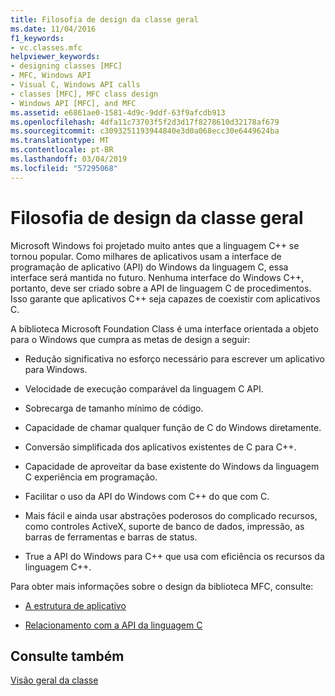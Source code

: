 ```yaml
---
title: Filosofia de design da classe geral
ms.date: 11/04/2016
f1_keywords:
- vc.classes.mfc
helpviewer_keywords:
- designing classes [MFC]
- MFC, Windows API
- Visual C, Windows API calls
- classes [MFC], MFC class design
- Windows API [MFC], and MFC
ms.assetid: e6861ae0-1581-4d9c-9ddf-63f9afcdb913
ms.openlocfilehash: 4dfa11c73703f5f2d3d17f8278610d32178af679
ms.sourcegitcommit: c3093251193944840e3d0a068ecc30e6449624ba
ms.translationtype: MT
ms.contentlocale: pt-BR
ms.lasthandoff: 03/04/2019
ms.locfileid: "57295068"
---
```

# <a name="general-class-design-philosophy"></a>Filosofia de design da classe geral

Microsoft Windows foi projetado muito antes que a linguagem C++ se tornou popular. Como milhares de aplicativos usam a interface de programação de aplicativo (API) do Windows da linguagem C, essa interface será mantida no futuro. Nenhuma interface do Windows C++, portanto, deve ser criado sobre a API de linguagem C de procedimentos. Isso garante que aplicativos C++ seja capazes de coexistir com aplicativos C.

A biblioteca Microsoft Foundation Class é uma interface orientada a objeto para o Windows que cumpra as metas de design a seguir:

- Redução significativa no esforço necessário para escrever um aplicativo para Windows.

- Velocidade de execução comparável da linguagem C API.

- Sobrecarga de tamanho mínimo de código.

- Capacidade de chamar qualquer função de C do Windows diretamente.

- Conversão simplificada dos aplicativos existentes de C para C++.

- Capacidade de aproveitar da base existente do Windows da linguagem C experiência em programação.

- Facilitar o uso da API do Windows com C++ do que com C.

- Mais fácil e ainda usar abstrações poderosos do complicado recursos, como controles ActiveX, suporte de banco de dados, impressão, as barras de ferramentas e barras de status.

- True a API do Windows para C++ que usa com eficiência os recursos da linguagem C++.

Para obter mais informações sobre o design da biblioteca MFC, consulte:

- [A estrutura de aplicativo](../mfc/application-framework.md)

- [Relacionamento com a API da linguagem C](../mfc/relationship-to-the-c-language-api.md)

## <a name="see-also"></a>Consulte também

[Visão geral da classe](../mfc/class-library-overview.md)

